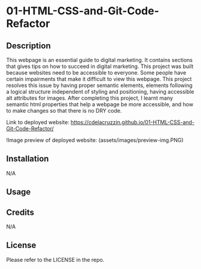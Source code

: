 # 01-HTML-CSS-and-Git-Code-Refactor

## Description
This webpage is an essential guide to digital marketing. It contains sections that gives tips on how to succeed in digital marketing. 
This project was built because websites need to be accessible to everyone. Some people have certain impairments that make it difficult to view this webpage. This project resolves this issue by having proper semantic elements, elements following a logical structure independent of styling and positioning, having  accessible alt attributes for images. After completing this project, I learnt many semantic html properties that help a webpage be more accessible, and how to make changes so that there is no DRY code.

Link to deployed website: https://cdelacruzzin.github.io/01-HTML-CSS-and-Git-Code-Refactor/

!Image preview of deployed website: (assets/images/preview-img.PNG)
## Installation
N/A

## Usage

## Credits
N/A

## License
Please refer to the LICENSE in the repo.
